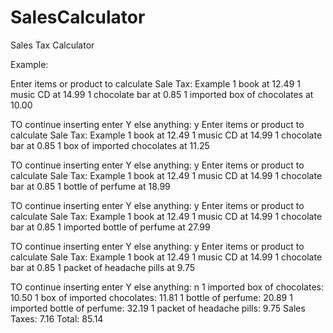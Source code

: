 # SalesCalculator
Sales Tax Calculator

Example:

Enter items or product to calculate Sale Tax: 
Example 1 book at 12.49
        1 music CD at 14.99
        1 chocolate bar at 0.85
1 imported box of chocolates at 10.00


TO continue inserting enter Y else anything: 
y
Enter items or product to calculate Sale Tax: 
Example 1 book at 12.49
        1 music CD at 14.99
        1 chocolate bar at 0.85
1 box of imported chocolates at 11.25 


TO continue inserting enter Y else anything: 
y
Enter items or product to calculate Sale Tax: 
Example 1 book at 12.49
        1 music CD at 14.99
        1 chocolate bar at 0.85
1 bottle of perfume at 18.99


TO continue inserting enter Y else anything: 
y
Enter items or product to calculate Sale Tax: 
Example 1 book at 12.49
        1 music CD at 14.99
        1 chocolate bar at 0.85
1 imported bottle of perfume at 27.99


TO continue inserting enter Y else anything: 
y
Enter items or product to calculate Sale Tax: 
Example 1 book at 12.49
        1 music CD at 14.99
        1 chocolate bar at 0.85
1 packet of headache pills at 9.75


TO continue inserting enter Y else anything: 
n
1 imported box of chocolates: 10.50
1 box of imported chocolates: 11.81
1 bottle of perfume: 20.89
1 imported bottle of perfume: 32.19
1 packet of headache pills: 9.75
Sales Taxes: 7.16
Total: 85.14
